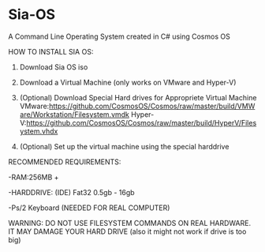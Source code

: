 # Sia-OS
A Command Line Operating System created in C# using Cosmos OS

HOW TO INSTALL SIA OS:

1. Download Sia OS iso

2. Download a Virtual Machine (only works on VMware and Hyper-V)

3. (Optional) Download Special Hard drives for Appropriete Virtual Machine
VMware:https://github.com/CosmosOS/Cosmos/raw/master/build/VMWare/Workstation/Filesystem.vmdk
Hyper-V:https://github.com/CosmosOS/Cosmos/raw/master/build/HyperV/Filesystem.vhdx

4. (Optional) Set up the virtual machine using the special harddrive

RECOMMENDED REQUIREMENTS:

-RAM:256MB +

-HARDDRIVE: (IDE) Fat32 0.5gb - 16gb

-Ps/2 Keyboard (NEEDED FOR REAL COMPUTER)

WARNING:
DO NOT USE FILESYSTEM COMMANDS ON REAL HARDWARE. IT MAY DAMAGE YOUR HARD DRIVE (also it might not work if drive is too big)
